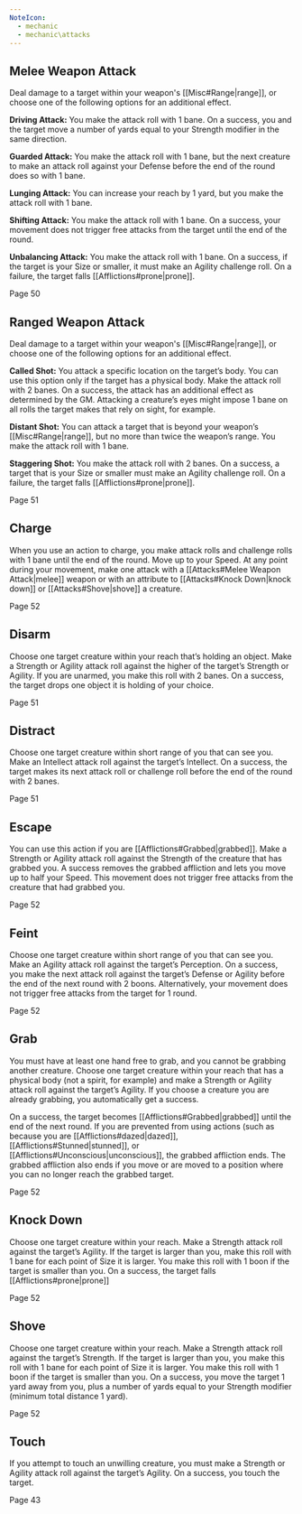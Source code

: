 ```yaml
---
NoteIcon:
  - mechanic
  - mechanic\attacks
---
```

## Melee Weapon Attack

Deal damage to a target within your weapon's [[Misc#Range|range]], or choose one of the following options for an additional effect.

**Driving Attack:** You make the attack roll with 1 bane. On a success, you and the target move a number of yards equal to your Strength modifier in the same direction.

**Guarded Attack:** You make the attack roll with 1 bane, but the next creature to make an attack roll against your Defense before the end of the round does so with 1 bane.

**Lunging Attack:** You can increase your reach by 1 yard, but you make the attack roll with 1 bane.

**Shifting Attack:** You make the attack roll with 1 bane. On a success, your movement does not trigger free attacks from the target until the end of the round.

**Unbalancing Attack:** You make the attack roll with 1 bane. On a success, if the target is your Size or smaller, it must make an Agility challenge roll. On a failure, the target falls [[Afflictions#prone|prone]].

Page 50

## Ranged Weapon Attack

Deal damage to a target within your weapon's [[Misc#Range|range]], or choose one of the following options for an additional effect.

**Called Shot:** You attack a specific location on the target’s body. You can use this option only if the target has a physical body. Make the attack roll with 2 banes. On a success, the attack has an additional effect as determined by the GM. Attacking a creature’s eyes might impose 1 bane on all rolls the target makes that rely on sight, for example.

**Distant Shot:** You can attack a target that is beyond your weapon’s [[Misc#Range|range]], but no more than twice the weapon’s range. You make the attack roll with 1 bane.

**Staggering Shot:** You make the attack roll with 2 banes. On a success, a target that is your Size or smaller must make an Agility challenge roll. On a failure, the target falls [[Afflictions#prone|prone]].

Page 51

## Charge

When you use an action to charge, you make attack rolls and challenge rolls with 1 bane until the end of the round. Move up to your Speed. At any point during your movement, make one attack with a [[Attacks#Melee Weapon Attack|melee]] weapon or with an attribute to [[Attacks#Knock Down|knock down]] or [[Attacks#Shove|shove]] a creature.

Page 52

## Disarm

Choose one target creature within your reach that’s holding an object. Make a Strength or Agility attack roll against the higher of the target’s Strength or Agility. If you are unarmed, you make this roll with 2 banes. On a success, the target drops one object it is holding of your choice.

Page 51

## Distract

Choose one target creature within short range of you that can see you. Make an Intellect attack roll against the target’s Intellect. On a success, the target makes its next attack roll or challenge roll before the end of the round with 2 banes.

Page 51

## Escape

You can use this action if you are [[Afflictions#Grabbed|grabbed]]. Make a Strength or Agility attack roll against the Strength of the creature that has grabbed you. A success removes the grabbed affliction and lets you move up to half your Speed. This movement does not trigger free attacks from the creature that had grabbed you.

Page 52

## Feint

Choose one target creature within short range of you that can see you. Make an Agility attack roll against the target’s Perception. On a success, you make the next attack roll against the target’s Defense or Agility before the end of the next round with 2 boons. Alternatively, your movement does not trigger free attacks from the target for 1 round.

Page 52

## Grab

You must have at least one hand free to grab, and you cannot be grabbing another creature. Choose one target creature within your reach that has a physical body (not a spirit, for example) and make a Strength or Agility attack roll against the target’s Agility. If you choose a creature you are already grabbing, you automatically get a success.

On a success, the target becomes [[Afflictions#Grabbed|grabbed]] until the end of the next round. If you are prevented from using actions (such as because you are [[Afflictions#dazed|dazed]], [[Afflictions#Stunned|stunned]], or [[Afflictions#Unconscious|unconscious]], the grabbed affliction ends. The grabbed affliction also ends if you move or are moved to a position where you can no longer reach the grabbed target.

Page 52

## Knock Down

Choose one target creature within your reach. Make a Strength attack roll against the target’s Agility. If the target is larger than you, make this roll with 1 bane for each point of Size it is larger. You make this roll with 1 boon if the target is smaller than you. On a success, the target falls [[Afflictions#prone|prone]]

Page 52

## Shove

Choose one target creature within your reach. Make a Strength attack roll against the target’s Strength. If the target is larger than you, you make this roll with 1 bane for each point of Size it is larger. You make this roll with 1 boon if the target is smaller than you. On a success, you move the target 1 yard away from you, plus a number of yards equal to your Strength modifier (minimum total distance 1 yard).

Page 52

## Touch

If you attempt to touch an unwilling creature, you must make a Strength or Agility attack roll against the target’s Agility. On a success, you touch the target.

Page 43


